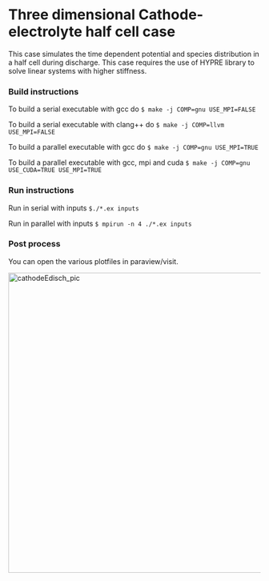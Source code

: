 # Three dimensional Cathode-electrolyte half cell case

This case simulates the time dependent potential and species 
distribution in a half cell during discharge.
This case
requires the use of HYPRE library to solve linear systems 
with higher stiffness.

### Build instructions

To build a serial executable with gcc do
`$ make -j COMP=gnu USE_MPI=FALSE`

To build a serial executable with clang++ do
`$ make -j COMP=llvm USE_MPI=FALSE`

To build a parallel executable with gcc do
`$ make -j COMP=gnu USE_MPI=TRUE`

To build a parallel executable with gcc, mpi and cuda
`$ make -j COMP=gnu USE_CUDA=TRUE USE_MPI=TRUE`

### Run instructions

Run in serial with inputs
`$./*.ex inputs`


Run in parallel with inputs
`$ mpirun -n 4 ./*.ex inputs`

### Post process

You can open the various plotfiles in
paraview/visit. 

<img width="600" alt="cathodeEdisch_pic" src="https://github.com/user-attachments/assets/c945194e-b146-48ae-81ac-68d2a837c896" />


